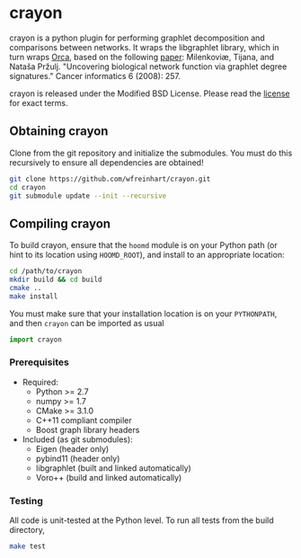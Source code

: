 # crayon

crayon is a python plugin for performing graphlet decomposition and comparisons between networks.
It wraps the libgraphlet library, which in turn wraps [Orca](http://www.biolab.si/supp/orca/orca.html),
based on the following [paper](https://www.ncbi.nlm.nih.gov/pmc/articles/PMC2623288/):
Milenkoviæ, Tijana, and Nataša Pržulj. "Uncovering biological network function via graphlet degree signatures."
Cancer informatics 6 (2008): 257.

crayon is released under the Modified BSD License. Please read the [license](LICENSE.md) for exact terms.

## Obtaining crayon

Clone from the git repository and initialize the submodules. You must do this recursively to ensure all
dependencies are obtained!

```bash
git clone https://github.com/wfreinhart/crayon.git
cd crayon
git submodule update --init --recursive
```

## Compiling crayon

To build crayon, ensure that the `hoomd` module is on your Python path
(or hint to its location using `HOOMD_ROOT`), and install to an appropriate location:

```bash
cd /path/to/crayon
mkdir build && cd build
cmake ..
make install
```

You must make sure that your installation location is on your `PYTHONPATH`, and then `crayon` can
be imported as usual

```python
import crayon
```

### Prerequisites

 * Required:
     * Python >= 2.7
     * numpy >= 1.7
     * CMake >= 3.1.0
     * C++11 compliant compiler
     * Boost graph library headers
 * Included (as git submodules):
     * Eigen (header only)
     * pybind11 (header only)
     * libgraphlet (built and linked automatically)
     * Voro++ (build and linked automatically)

### Testing

All code is unit-tested at the Python level. To run all tests from the build directory,

```bash
make test
```
